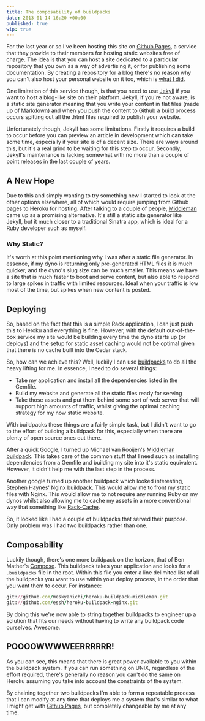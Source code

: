 ```yaml
---
title: The composability of buildpacks
date: 2013-01-14 16:20 +00:00
published: true
wip: true
---
```

For the last year or so I've been hosting this site on [Github Pages], a service that they provide to their members for hosting static websites free of charge. The idea is that you can host a site dedicated to a particular repository that you own as a way of advertising it, or for publishing some documentation.  By creating a repository for a blog there's no reason why you can't also host your personal website on it too, which is [what I did].

One limitation of this service though, is that you need to use [Jekyll] if you want to host a blog-like site on their platform.  Jekyll, if you're not aware, is a static site generator meaning that you write your content in flat files (made up of [Markdown]) and when you push the content to Github a build process occurs spitting out all the .html files required to publish your website.

Unfortunately though, Jekyll has some limitations.  Firstly it requires a build to occur before you can preview an article in development which can take some time, especially if your site is of a decent size.  There are ways around this, but it's a real grind to be waiting for this step to occur.  Secondly, Jekyll's maintenance is lacking somewhat with no more than a couple of point releases in the last couple of years.

## A New Hope

Due to this and simply wanting to try something new I started to look at the other options elsewhere, all of which would require jumping from Github pages to Heroku for hosting.  After talking to a couple of people, [Middleman] came up as a promising alternative.  It's still a static site generator like Jekyll, but it much closer to a traditional Sinatra app, which is ideal for a Ruby developer such as myself.

### Why Static?

It's worth at this point mentioning why I was after a static file generator.  In essence, if my dyno is returning only pre-generated HTML files it is much quicker, and the dyno's slug size can be much smaller.  This means we have a site that is much faster to boot and serve content, but also able to respond to large spikes in traffic with limited resources.  Ideal when your traffic is low most of the time, but spikes when new content is posted.

## Deploying

So, based on the fact that this is a simple Rack application, I can just push this to Heroku and everything is fine.  However, with the default out-of-the-box service my site would be building every time the dyno starts up (or deploys) and the setup for static asset caching would not be optimal given that there is no cache built into the Cedar stack.

So, how can we achieve this?  Well, luckily I can use [buildpacks] to do all the heavy lifting for me.  In essence, I need to do several things:

* Take my application and install all the dependencies listed in the Gemfile.
* Build my website and generate all the static files ready for serving
* Take those assets and put them behind some sort of web server that will support high amounts of traffic, whilst giving the optimal caching strategy for my now static website.

With buildpacks these things are a fairly simple task, but I didn't want to go to the effort of building a buildpack for this, especially when there are plenty of open source ones out there.

After a quick Google, I turned up Michael van Rooijen's [Middleman buildpack].  This takes care of the common stuff that I need such as installing dependencies from a Gemfile and building my site into it's static equivalent. However, it didn't help me with the last step in the process.

Another google turned up another buildpack which looked interesting, Stephen Haynes' [Nginx buildpack].  This would allow me to front my static files with Nginx.  This would allow me to not require any running Ruby on my dynos whilst also allowing me to cache my assets in a more conventional way that something like [Rack-Cache].

So, it looked like I had a couple of buildpacks that served their purpose.  Only problem was I had two buildpacks rather than one.

## Composability

Luckily though, there's one more buildpack on the horizon, that of Ben Mather's [Compose].  This buildpack takes your application and looks for a `.buildpacks` file in the root.  Within this file you enter a line delimited list of all the buildpacks you want to use within your deploy process, in the order that you want them to occur.  For instance:

```ruby
git://github.com/meskyanichi/heroku-buildpack-middleman.git
git://github.com/essh/heroku-buildpack-nginx.git
```

By doing this we're now able to string together buildpacks to engineer up a solution that fits our needs without having to write any buildpack code ourselves.  Awesome.

##  POOOOWWWWEERRRRRR!

As you can see, this means that there is great power available to you within the buildpack system.  If you can run something on  UNIX, regardless of the effort required, there's generally no reason you can't do the same on Heroku assuming you take into account the constraints of the system.

By chaining together two buildpacks I'm able to form a repeatable process that I can modify at any time that deploys me a system that's similar to what I might get with [Github Pages], but completely changeable by me at any time.


[Github Pages]: http://pages.github.com/
[Jekyll]: https://github.com/mojombo/jekyll
[what I did]: https://github.com/neilmiddleton/neilmiddleton.github.com
[Markdown]: http://daringfireball.net/projects/markdown/
[Middleman]: http://middlemanapp.com/
[buildpacks]: https://devcenter.heroku.com/articles/buildpacks
[Middleman buildpack]: https://github.com/meskyanichi/heroku-buildpack-middleman
[Nginx buildpack]: https://github.com/essh/heroku-buildpack-nginx
[Rack-Cache]: https://github.com/rtomayko/rack-cache
[Compose]: https://github.com/bwhmather/heroku-buildpack-compose

